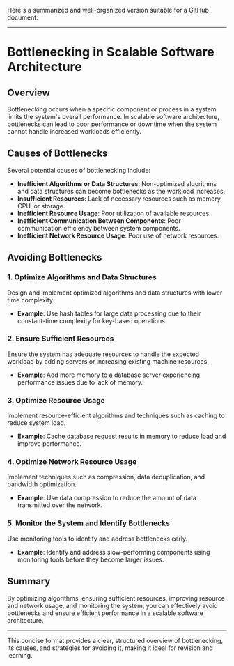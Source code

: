 Here's a summarized and well-organized version suitable for a GitHub document:

---

# Bottlenecking in Scalable Software Architecture

## Overview
Bottlenecking occurs when a specific component or process in a system limits the system's overall performance. In scalable software architecture, bottlenecks can lead to poor performance or downtime when the system cannot handle increased workloads efficiently.

## Causes of Bottlenecks
Several potential causes of bottlenecking include:

- **Inefficient Algorithms or Data Structures**: Non-optimized algorithms and data structures can become bottlenecks as the workload increases.
- **Insufficient Resources**: Lack of necessary resources such as memory, CPU, or storage.
- **Inefficient Resource Usage**: Poor utilization of available resources.
- **Inefficient Communication Between Components**: Poor communication efficiency between system components.
- **Inefficient Network Resource Usage**: Poor use of network resources.

## Avoiding Bottlenecks
### 1. Optimize Algorithms and Data Structures
Design and implement optimized algorithms and data structures with lower time complexity.

- **Example**: Use hash tables for large data processing due to their constant-time complexity for key-based operations.

### 2. Ensure Sufficient Resources
Ensure the system has adequate resources to handle the expected workload by adding servers or increasing existing machine resources.

- **Example**: Add more memory to a database server experiencing performance issues due to lack of memory.

### 3. Optimize Resource Usage
Implement resource-efficient algorithms and techniques such as caching to reduce system load.

- **Example**: Cache database request results in memory to reduce load and improve performance.

### 4. Optimize Network Resource Usage
Implement techniques such as compression, data deduplication, and bandwidth optimization.

- **Example**: Use data compression to reduce the amount of data transmitted over the network.

### 5. Monitor the System and Identify Bottlenecks
Use monitoring tools to identify and address bottlenecks early.

- **Example**: Identify and address slow-performing components using monitoring tools before they become larger issues.

## Summary
By optimizing algorithms, ensuring sufficient resources, improving resource and network usage, and monitoring the system, you can effectively avoid bottlenecks and ensure efficient performance in a scalable software architecture.

---

This concise format provides a clear, structured overview of bottlenecking, its causes, and strategies for avoiding it, making it ideal for revision and learning.
